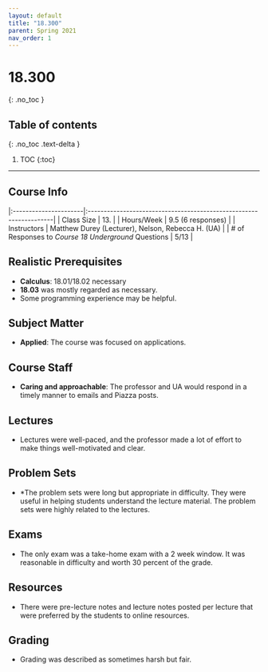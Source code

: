 ```yaml
---
layout: default
title: "18.300"
parent: Spring 2021
nav_order: 1
---
```


# 18.300
{: .no_toc }

## Table of contents
{: .no_toc .text-delta }

1. TOC
{:toc}

---

## Course Info

|:----------------------|:-------------------------------------------------------------------|
| Class Size | 13. |
| Hours/Week | 9.5 (6 responses) |
| Instructors | Matthew Durey (Lecturer), Nelson, Rebecca H. (UA) |
| # of Responses to _Course 18 Underground_ Questions | 5/13 |

## Realistic Prerequisites

- **Calculus**: 18.01/18.02 necessary
- **18.03** was mostly regarded as necessary.
- Some programming experience may be helpful.

## Subject Matter

- **Applied**: The course was focused on applications.

## Course Staff

- **Caring and approachable**: The professor and UA would respond in a timely manner to emails and Piazza posts.

## Lectures

- Lectures were well-paced, and the professor made a lot of effort to make things well-motivated and clear.

## Problem Sets

- \*The problem sets were long but appropriate in difficulty. They were useful in helping students understand the lecture material. The problem sets were highly related to the lectures.

## Exams

- The only exam was a take-home exam with a 2 week window. It was reasonable in difficulty and worth 30 percent of the grade.

## Resources

- There were pre-lecture notes and lecture notes posted per lecture that were preferred by the students to online resources.

## Grading

- Grading was described as sometimes harsh but fair.

<!-- ## Advice to Future Students
- No responses. -->

<!-- ## Syllabus

Click [**here**](/assets/files/300_Syllabus_Spring2021.pdf) for a PDF of this course's syllabus. (Does this link work?) -->
